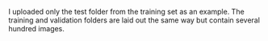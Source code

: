 I uploaded only the test folder from the training set as an example. The training and validation folders are laid out the same way but contain several hundred images.
